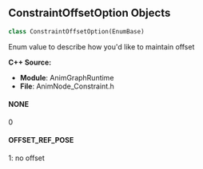 ## ConstraintOffsetOption Objects

```python
class ConstraintOffsetOption(EnumBase)
```

Enum value to describe how you'd like to maintain offset

**C++ Source:**

- **Module**: AnimGraphRuntime
- **File**: AnimNode_Constraint.h

<a id="unreal.ConstraintOffsetOption.NONE"></a>

#### NONE

0

<a id="unreal.ConstraintOffsetOption.OFFSET_REF_POSE"></a>

#### OFFSET_REF_POSE

1: no offset

<a id="unreal.NiagaraDataInterfaceEmitterBindingMode"></a>